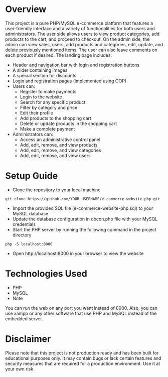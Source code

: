 # Overview

This project is a pure PHP/MySQL e-commerce platform that features a user-friendly interface and a variety of functionalities for both users and administrators. The user side allows users to view product categories, add products to the cart, and proceed to checkout. On the admin side, the admin can view sales, users, add products and categories, edit, update, and delete previously mentioned items. The user can also leave comments on each product if desired. The landing page includes:

- Header and navigation bar with login and registration buttons
- A slider containing images
- A special section for discounts
- Login and registration pages (implemented using OOP)
- Users can:
  - Register to make payments
  - Login to the website
  - Search for any specific product
  - Filter by category and price
  - Edit their profile
  - Add products to the shopping cart
  - Delete or update products in the shopping cart
  - Make a complete payment
- Administrators can:
  - Access an administrative control panel
  - Add, edit, remove, and view products
  - Add, edit, remove, and view categories
  - Add, edit, remove, and view users
  
  
# Setup Guide

- Clone the repository to your local machine
```
git clone https://github.com/YOUR_USERNAME/e-commerce-website-php.git
```
- Import the provided SQL file (e-commerce-website-php.sql) to your MySQL database
- Update the database configuration in dbcon.php file with your MySQL credentials
- Start the PHP server by running the following command in the project directory
```
php -S localhost:8000
```
- Open http://localhost:8000 in your browser to view the website

# Technologies Used
- PHP
- MySQL
- Note

You can run the web on any port you want instead of 8000. Also, you can use xampp or any other software that use PHP and MySQL instead of the embedded server.


# Disclaimer

Please note that this project is not production ready and has been built for educational purposes only. It may contain bugs or lack certain features and security measures that are required for a production environment. Use it at your own risk.




